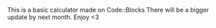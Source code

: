 This is a basic calculator made on Code::Blocks
There will be a bigger update by next month.
Enjoy <3
